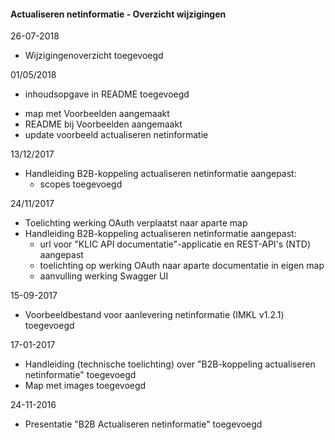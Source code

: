 ﻿#### Actualiseren netinformatie - Overzicht wijzigingen

26-07-2018
- Wijzigingenoverzicht toegevoegd

01/05/2018
* inhoudsopgave in README toegevoegd
- map met Voorbeelden aangemaakt
- README bij Voorbeelden aangemaakt
- update voorbeeld actualiseren netinformatie

13/12/2017
* Handleiding B2B-koppeling actualiseren netinformatie aangepast:
  - scopes toegevoegd

24/11/2017
* Toelichting werking OAuth verplaatst naar aparte map
* Handleiding B2B-koppeling actualiseren netinformatie aangepast:
  - url voor "KLIC API documentatie"-applicatie en REST-API's (NTD) aangepast
  - toelichting op werking OAuth naar aparte documentatie in eigen map
  - aanvulling werking Swagger UI

15-09-2017
* Voorbeeldbestand voor aanlevering netinformatie (IMKL v1.2.1) toegevoegd

17-01-2017
* Handleiding (technische toelichting) over "B2B-koppeling actualiseren netinformatie" toegevoegd
* Map met images toegevoegd

24-11-2016
* Presentatie "B2B Actualiseren netinformatie" toegevoegd